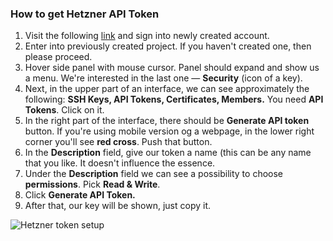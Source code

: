 ### How to get Hetzner API Token
1.  Visit the following [link](https://console.hetzner.cloud/) and sign
    into newly created account.
2.  Enter into previously created project. If you haven't created one,
    then please proceed.
3.  Hover side panel with mouse cursor. Panel should expand and show us
    a menu. We're interested in the last one — **Security** (icon of a
    key).
4.  Next, in the upper part of an interface, we can see approximately
    the following: **SSH Keys, API Tokens, Certificates, Members.** You
    need **API Tokens**. Click on it.
5.  In the right part of the interface, there should be **Generate API
    token** button. If you're using mobile version og a webpage, in the
    lower right corner you'll see **red cross**. Push that button.
6.  In the **Description** field, give our token a name (this can be any
    name that you like. It doesn't influence the essence.
7.  Under the **Description** field we can see a possibility to choose
    **permissions**. Pick **Read & Write**.
8.  Click **Generate API Token.**
9.  After that, our key will be shown, just copy it. 

![Hetzner token setup](resource:assets/images/gifs/Hetzner.gif)
